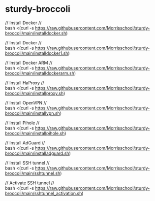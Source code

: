 # sturdy-broccoli

// Install Docker //<br />
bash <(curl -s https://raw.githubusercontent.com/Morrisschool/sturdy-broccoli/main/installdocker.sh)

// Install Docker //<br />
bash <(curl -s https://raw.githubusercontent.com/Morrisschool/sturdy-broccoli/main/installdocker1.sh)

// Install Docker ARM //<br />
bash <(curl -s https://raw.githubusercontent.com/Morrisschool/sturdy-broccoli/main/installdockerarm.sh)

// Install HaProxy //<br />
  bash <(curl -s https://raw.githubusercontent.com/Morrisschool/sturdy-broccoli/main/installproxy.sh)

// Install OpenVPN //<br />
  bash <(curl -s https://raw.githubusercontent.com/Morrisschool/sturdy-broccoli/main/installvpn.sh)

// Install Pihole //<br />
  bash <(curl -s https://raw.githubusercontent.com/Morrisschool/sturdy-broccoli/main/installpihole.sh)

// Install AdGuard //<br />
  bash <(curl -s https://raw.githubusercontent.com/Morrisschool/sturdy-broccoli/main/installadguard.sh)

// Install SSH tunnel //<br />
  bash <(curl -s https://raw.githubusercontent.com/Morrisschool/sturdy-broccoli/main/sshtunnel.sh)
  
// Activate SSH tunnel //<br />
  bash <(curl -s https://raw.githubusercontent.com/Morrisschool/sturdy-broccoli/main/sshtunnel_activation.sh)
